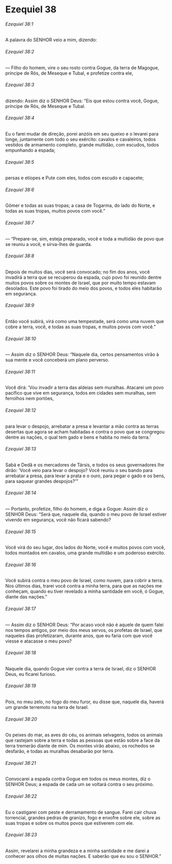 # Ezequiel 38

###### Ezequiel 38:1

A palavra do SENHOR veio a mim, dizendo:

###### Ezequiel 38:2

— Filho do homem, vire o seu rosto contra Gogue, da terra de Magogue, príncipe de Rôs, de Meseque e Tubal, e profetize contra ele,

###### Ezequiel 38:3

dizendo: Assim diz o SENHOR Deus: “Eis que estou contra você, Gogue, príncipe de Rôs, de Meseque e Tubal.

###### Ezequiel 38:4

Eu o farei mudar de direção, porei anzóis em seu queixo e o levarei para longe, juntamente com todo o seu exército: cavalos e cavaleiros, todos vestidos de armamento completo, grande multidão, com escudos, todos empunhando a espada;

###### Ezequiel 38:5

persas e etíopes e Pute com eles, todos com escudo e capacete;

###### Ezequiel 38:6

Gômer e todas as suas tropas; a casa de Togarma, do lado do Norte, e todas as suas tropas, muitos povos com você.”

###### Ezequiel 38:7

— “Prepare-se, sim, esteja preparado, você e toda a multidão de povo que se reuniu a você, e sirva-lhes de guarda.

###### Ezequiel 38:8

Depois de muitos dias, você será convocado; no fim dos anos, você invadirá a terra que se recuperou da espada, cujo povo foi reunido dentre muitos povos sobre os montes de Israel, que por muito tempo estavam desolados. Este povo foi tirado do meio dos povos, e todos eles habitarão em segurança.

###### Ezequiel 38:9

Então você subirá, virá como uma tempestade, será como uma nuvem que cobre a terra, você, e todas as suas tropas, e muitos povos com você.”

###### Ezequiel 38:10

— Assim diz o SENHOR Deus: “Naquele dia, certos pensamentos virão à sua mente e você conceberá um plano perverso.

###### Ezequiel 38:11

Você dirá: ‘Vou invadir a terra das aldeias sem muralhas. Atacarei um povo pacífico que vive em segurança, todos em cidades sem muralhas, sem ferrolhos nem portões,

###### Ezequiel 38:12

para levar o despojo, arrebatar a presa e levantar a mão contra as terras desertas que agora se acham habitadas e contra o povo que se congregou dentre as nações, o qual tem gado e bens e habita no meio da terra.’

###### Ezequiel 38:13

Sabá e Dedã e os mercadores de Társis, e todos os seus governadores lhe dirão: ‘Você veio para levar o despojo? Você reuniu o seu bando para arrebatar a presa, para levar a prata e o ouro, para pegar o gado e os bens, para saquear grandes despojos?’”

###### Ezequiel 38:14

— Portanto, profetize, filho do homem, e diga a Gogue: Assim diz o SENHOR Deus: “Será que, naquele dia, quando o meu povo de Israel estiver vivendo em segurança, você não ficará sabendo?

###### Ezequiel 38:15

Você virá do seu lugar, dos lados do Norte, você e muitos povos com você, todos montados em cavalos, uma grande multidão e um poderoso exército.

###### Ezequiel 38:16

Você subirá contra o meu povo de Israel, como nuvem, para cobrir a terra. Nos últimos dias, trarei você contra a minha terra, para que as nações me conheçam, quando eu tiver revelado a minha santidade em você, ó Gogue, diante das nações.”

###### Ezequiel 38:17

— Assim diz o SENHOR Deus: “Por acaso você não é aquele de quem falei nos tempos antigos, por meio dos meus servos, os profetas de Israel, que naqueles dias profetizaram, durante anos, que eu faria com que você viesse e atacasse o meu povo?

###### Ezequiel 38:18

Naquele dia, quando Gogue vier contra a terra de Israel, diz o SENHOR Deus, eu ficarei furioso.

###### Ezequiel 38:19

Pois, no meu zelo, no fogo do meu furor, eu disse que, naquele dia, haverá um grande terremoto na terra de Israel.

###### Ezequiel 38:20

Os peixes do mar, as aves do céu, os animais selvagens, todos os animais que rastejam sobre a terra e todas as pessoas que estão sobre a face da terra tremerão diante de mim. Os montes virão abaixo, os rochedos se desfarão, e todas as muralhas desabarão por terra.

###### Ezequiel 38:21

Convocarei a espada contra Gogue em todos os meus montes, diz o SENHOR Deus; a espada de cada um se voltará contra o seu próximo.

###### Ezequiel 38:22

Eu o castigarei com peste e derramamento de sangue. Farei cair chuva torrencial, grandes pedras de granizo, fogo e enxofre sobre ele, sobre as suas tropas e sobre os muitos povos que estiverem com ele.

###### Ezequiel 38:23

Assim, revelarei a minha grandeza e a minha santidade e me darei a conhecer aos olhos de muitas nações. E saberão que eu sou o SENHOR.”


